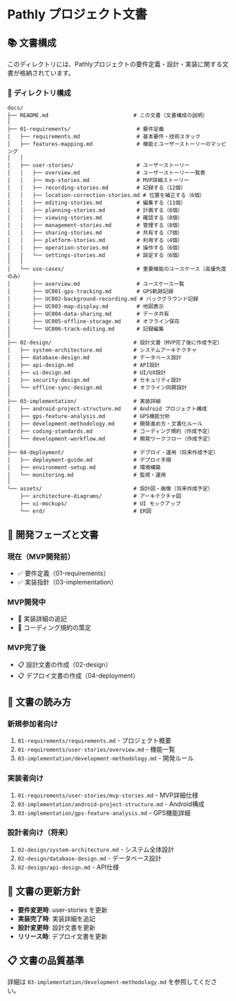 # Pathly プロジェクト文書

## 📚 文書構成

このディレクトリには、Pathlyプロジェクトの要件定義・設計・実装に関する文書が格納されています。

### 📂 ディレクトリ構成

```text
docs/
├── README.md                           # この文書（文書構成の説明）
│
├── 01-requirements/                     # 要件定義
│   ├── requirements.md                  # 基本要件・技術スタック
│   ├── features-mapping.md              # 機能とユーザーストーリーのマッピング
│   │
│   ├── user-stories/                    # ユーザーストーリー
│   │   ├── overview.md                  # ユーザーストーリー一覧表
│   │   ├── mvp-stories.md               # MVP詳細ストーリー
│   │   ├── recording-stories.md         # 記録する（12個）
│   │   ├── location-correction-stories.md # 位置を補正する（6個）
│   │   ├── editing-stories.md           # 編集する（11個）
│   │   ├── planning-stories.md          # 計画する（8個）
│   │   ├── viewing-stories.md           # 確認する（8個）
│   │   ├── management-stories.md        # 管理する（8個）
│   │   ├── sharing-stories.md           # 共有する（7個）
│   │   ├── platform-stories.md          # 利用する（4個）
│   │   ├── operation-stories.md         # 操作する（6個）
│   │   └── settings-stories.md          # 設定する（6個）
│   │
│   └── use-cases/                       # 重要機能のユースケース（高優先度のみ）
│       ├── overview.md                  # ユースケース一覧
│       ├── UC001-gps-tracking.md        # GPS軌跡記録
│       ├── UC002-background-recording.md # バックグラウンド記録
│       ├── UC003-map-display.md         # 地図表示
│       ├── UC004-data-sharing.md        # データ共有
│       ├── UC005-offline-storage.md     # オフライン保存
│       └── UC006-track-editing.md       # 記録編集
│
├── 02-design/                          # 設計文書（MVP完了後に作成予定）
│   ├── system-architecture.md          # システムアーキテクチャ
│   ├── database-design.md              # データベース設計
│   ├── api-design.md                   # API設計
│   ├── ui-design.md                    # UI/UX設計
│   ├── security-design.md              # セキュリティ設計
│   └── offline-sync-design.md          # オフライン同期設計
│
├── 03-implementation/                  # 実装詳細
│   ├── android-project-structure.md    # Android プロジェクト構成
│   ├── gps-feature-analysis.md         # GPS機能分析
│   ├── development-methodology.md      # 開発進め方・文書化ルール
│   ├── coding-standards.md             # コーディング規約（作成予定）
│   └── development-workflow.md         # 開発ワークフロー（作成予定）
│
├── 04-deployment/                      # デプロイ・運用（将来作成予定）
│   ├── deployment-guide.md             # デプロイ手順
│   ├── environment-setup.md            # 環境構築
│   └── monitoring.md                   # 監視・運用
│
└── assets/                             # 設計図・画像（将来作成予定）
    ├── architecture-diagrams/          # アーキテクチャ図
    ├── ui-mockups/                     # UI モックアップ
    └── erd/                            # ER図
```

## 🎯 開発フェーズと文書

### **現在（MVP開発前）**

- ✅ 要件定義（01-requirements）
- ✅ 実装指針（03-implementation）

### **MVP開発中**

- 📝 実装詳細の追記
- 📝 コーディング規約の策定

### **MVP完了後**

- 📋 設計文書の作成（02-design）
- 📋 デプロイ文書の作成（04-deployment）

## 📖 文書の読み方

### **新規参加者向け**

1. `01-requirements/requirements.md` - プロジェクト概要
2. `01-requirements/user-stories/overview.md` - 機能一覧
3. `03-implementation/development-methodology.md` - 開発ルール

### **実装者向け**

1. `01-requirements/user-stories/mvp-stories.md` - MVP詳細仕様
2. `03-implementation/android-project-structure.md` - Android構成
3. `03-implementation/gps-feature-analysis.md` - GPS機能詳細

### **設計者向け（将来）**

1. `02-design/system-architecture.md` - システム全体設計
2. `02-design/database-design.md` - データベース設計
3. `02-design/api-design.md` - API仕様

## 🔄 文書の更新方針

- **要件変更時**: user-stories を更新
- **実装完了時**: 実装詳細を追記
- **設計変更時**: 設計文書を更新
- **リリース時**: デプロイ文書を更新

## 📋 文書の品質基準

詳細は `03-implementation/development-methodology.md` を参照してください。
